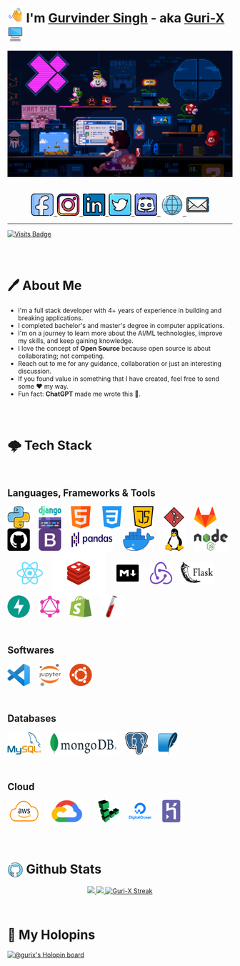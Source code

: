 # <img src="./assets/images/waving_hand.png" width="35" height="35"> I'm [Gurvinder Singh](https://gurvindersingh.me) - aka [Guri-X](https://github.com/Guri-X) &nbsp;<img src="./assets/images/desktop.png" width="35" height="35" align="center">

<div align="center">
    <img src="./assets/gifs/header.gif" width="600">
</div>
<br><br>

<div align="center">
    <a href="https://www.facebook.com/gurvindersingh.singh.792303/" target="_blank">
        <img src="./assets/images/facebook.png" width="50" height="50">&nbsp;
    </a>
    <a href="https://www.instagram.com/_guridev_/" target="_blank">
        <img src="./assets/images/instagram.png" width="50" height="50">&nbsp;
    </a>
    <a href="https://www.linkedin.com/in/gurvinder-singh-360691123/" target="_blank">
        <img src="./assets/images/linkedin.png" width="50" height="50">&nbsp;
    </a>
    <a href="https://twitter.com/Guri_XD" target="_blank">
        <img src="./assets/images/twitter.png" width="50" height="50">&nbsp;
    </a>
    <a href="https://discordapp.com/users/GuriX#5028" target="_blank">
        <img src="./assets/images/discord.png" width="50" height="50">&nbsp;
    </a>
    <a href="https://gurvindersingh.me" target="_blank">
        <img src="./assets/images/portfolio_website.png" width="50" height="50">&nbsp;
    </a>
    <a href="mailto:guri.developer97@gmail.com" target="_blank">
        <img src="./assets/images/email.png" width="50" height="50">
    </a>
</div>

---

[![Visits Badge](https://badges.pufler.dev/visits/Guri-X/Guri-X?label=Visitors%20Count&style=for-the-badge&color=dc4f84)](https://github.com/Guri-X)

<br><br>

# 🖊️ About Me

- I'm a full stack developer with 4+ years of experience in building and breaking applications.
- I completed bachelor's and master's degree in computer applications.
- I'm on a journey to learn more about the AI/ML technologies, improve my skills, and keep gaining knowledge.
- I love the concept of **Open Source** because open source is about collaborating; not competing.
- Reach out to me for any guidance, collaboration or just an interesting discussion.
- If you found value in something that I have created, feel free to send some ❤️ my way.
- Fun fact: **ChatGPT** made me wrote this 🤖.

<br><br>

# 🌩️ Tech Stack

<br>

## Languages, Frameworks & Tools

<img src="./assets/tech_stack/python.png" width="50" height="50" align="center">&nbsp;&nbsp;&nbsp;&nbsp;
<img src="./assets/tech_stack/django.png" width="50" height="50" align="center">&nbsp;&nbsp;&nbsp;&nbsp;
<img src="./assets/tech_stack/html.png" width="50" height="50" align="center">&nbsp;&nbsp;&nbsp;&nbsp;
<img src="./assets/tech_stack/css.png" width="50" height="50" align="center">&nbsp;&nbsp;&nbsp;&nbsp;
<img src="./assets/tech_stack/javascript.png" width="50" height="50" align="center">&nbsp;&nbsp;&nbsp;&nbsp;
<img src="./assets/tech_stack/git.png" width="50" height="50" align="center">&nbsp;&nbsp;&nbsp;&nbsp;
<img src="./assets/tech_stack/gitlab.png" width="50" height="50" align="center">&nbsp;&nbsp;&nbsp;&nbsp;
<img src="./assets/tech_stack/github.png" width="50" height="50" align="center">&nbsp;&nbsp;&nbsp;&nbsp;
<img src="./assets/tech_stack/bootstrap.png" width="50" height="50" align="center">&nbsp;&nbsp;&nbsp;&nbsp;
<img src="./assets/tech_stack/pandas.png" width="100" height="50" align="center">&nbsp;&nbsp;&nbsp;&nbsp;
<img src="./assets/tech_stack/docker.png" width="70" height="50" align="center">&nbsp;&nbsp;&nbsp;&nbsp;
<img src="./assets/tech_stack/linux.png" width="50" height="50" align="center">&nbsp;&nbsp;&nbsp;&nbsp;
<img src="./assets/tech_stack/nodejs.png" width="75" height="50" align="center">&nbsp;&nbsp;&nbsp;&nbsp;
<img src="./assets/tech_stack/react.png" width="60" height="50" align="center">&nbsp;&nbsp;&nbsp;&nbsp;
<img src="./assets/tech_stack/redis.png" width="120" height="100" align="center">&nbsp;&nbsp;&nbsp;&nbsp;
<img src="./assets/tech_stack/markdown.png" width="60" height="50" align="center">&nbsp;&nbsp;&nbsp;&nbsp;
<img src="./assets/tech_stack/redux.svg" width="50" height="50" align="center">&nbsp;&nbsp;&nbsp;&nbsp;
<img src="./assets/tech_stack/flask.png" width="75" height="50" align="center">&nbsp;&nbsp;&nbsp;&nbsp;
<img src="./assets/tech_stack/fastapi.svg" width="50" height="50" align="center">&nbsp;&nbsp;&nbsp;&nbsp;
<img src="./assets/tech_stack/graphql.png" width="50" height="50" align="center">&nbsp;&nbsp;&nbsp;&nbsp;
<img src="./assets/tech_stack/shopify.png" width="50" height="50" align="center">&nbsp;&nbsp;&nbsp;&nbsp;
<img src="./assets/tech_stack/jekyll.webp" width="50" height="50" align="center">&nbsp;&nbsp;&nbsp;&nbsp;

<br>

## Softwares

<img src="./assets/tech_stack/vscode.png" width="50" height="50" align="center">&nbsp;&nbsp;&nbsp;&nbsp;
<img src="./assets/tech_stack/jupyter_notebook.png" width="50" height="50" align="center">&nbsp;&nbsp;&nbsp;&nbsp;
<img src="./assets/tech_stack/ubuntu.png" width="50" height="50" align="center">&nbsp;&nbsp;&nbsp;&nbsp;

<br>

## Databases

<img src="./assets/tech_stack/mysql.png" width="75" height="50" align="center">&nbsp;&nbsp;&nbsp;&nbsp;
<img src="./assets/tech_stack/mongodb.png" width="150" height="50" align="center">&nbsp;&nbsp;&nbsp;&nbsp;
<img src="./assets/tech_stack/postgresql.png" width="50" height="50" align="center">&nbsp;&nbsp;&nbsp;&nbsp;
<img src="./assets/tech_stack/sqlite.png" width="50" height="50" align="center">&nbsp;&nbsp;&nbsp;&nbsp;

<br>

## Cloud

<img src="./assets/tech_stack/aws.png" width="75" height="50" align="center">&nbsp;
<img src="./assets/tech_stack/gcp.png" width="100" height="50" align="center">&nbsp;&nbsp;&nbsp;&nbsp;
<img src="./assets/tech_stack/linode.png" width="50" height="50" align="center">&nbsp;&nbsp;&nbsp;&nbsp;
<img src="./assets/tech_stack/digitalocean.png" width="50" height="50" align="center">&nbsp;&nbsp;&nbsp;&nbsp;
<img src="./assets/tech_stack/heroku.png" width="50" height="50" align="center">&nbsp;&nbsp;&nbsp;&nbsp;

<br><br>

# <img src="./assets/images/github.png" width="35" height="35" align="center"> Github Stats

<div align="center">
    <a href="https://github.com/Guri-X">
        <img height="180em" src="https://github-readme-stats.vercel.app/api?username=Guri-X&show_icons=true&theme=radical&include_all_commits=true&count_private=true"/>
        <img height="180em" src="https://github-readme-stats.vercel.app/api/top-langs/?username=Guri-X&layout=compact&theme=radical&langs_count=8"/>
        <img src="https://github-readme-streak-stats.herokuapp.com/?user=Guri-X&title_color=dc4f84&icon_color=dc4f84&show_owner=true&theme=radical" alt="Guri-X Streak"/>
    </a>
</div>
<br><br>

# 📌 My Holopins

[![@gurix's Holopin board](https://holopin.me/gurix)](https://holopin.io/@gurix)
